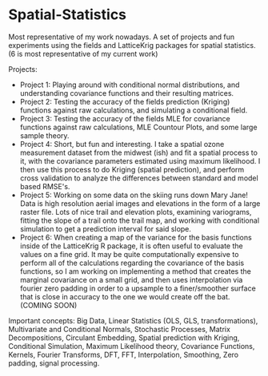 # Spatial-Statistics
Most representative of my work nowadays. A set of projects and fun experiments using the fields and LatticeKrig packages for spatial statistics. (6 is most representative of my current work)

Projects: 

* Project 1: Playing around with conditional normal distributions, and understanding covariance functions and their resulting matrices. 
* Project 2: Testing the accuracy of the fields prediction (Kriging) functions against raw calculations, and simulating a conditional field. 
* Project 3: Testing the accuracy of the fields MLE for covariance functions against raw calculations, MLE Countour Plots, and some large sample theory. 
* Project 4: Short, but fun and interesting. I take a spatial ozone measurement dataset from the midwest (ish) and fit a spatial process to it, with the covariance parameters estimated using maximum likelihood. I then use this process to do Kriging (spatial prediction), and perform cross validation to analyze the differences between standard and model based RMSE's.
* Project 5: Working on some data on the skiing runs down Mary Jane! Data is high resolution aerial images and elevations in the form of a large raster file. Lots of nice trail and elevation plots, examining variograms, fitting the slope of a trail onto the trail map, and working with conditional simulation to get a prediction interval for said slope. 
* Project 6: When creating a map of the variance for the basis functions inside of the LatticeKrig R package, it is often useful to evaluate the values on a fine grid. It may be quite computationally expensive to perform all of the calculations regarding the covariance of the basis functions, so I am working on implementing a method that creates the marginal covariance on a small grid, and then uses interpolation via fourier zero padding in order to a upsample to a finer/smoother surface that is close in accuracy to the one we would create off the bat. (COMING SOON)


Important concepts: Big Data, Linear Statistics (OLS, GLS, transformations), Multivariate and Conditional Normals, Stochastic Processes, Matrix Decompositions, Circulant Embedding, Spatial prediction with Kriging, Conditional Simulation, Maximum Likelihood theory, Covariance Functions, Kernels, Fourier Transforms, DFT, FFT, Interpolation, Smoothing, Zero padding, signal processing.  
